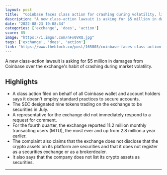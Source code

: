 ```yaml
---
layout: post
title:  "Coinbase faces class action for crashing during volatility, listing securities"
description: "A new class-action lawsuit is asking for $5 million in damages from Coinbase over the exchange's habit of crashing during market volatility."
date: "2022-08-23 19:08:34"
categories: ['exchange', 'does', 'action']
score: 85
image: "https://i.imgur.com/nFx0VRQ.jpg"
tags: ['exchange', 'does', 'action']
link: "https://www.theblock.co/post/165003/coinbase-faces-class-action-for-crashing-during-volatility-listing-securities?utm_source=twitter&amp;utm_medium=social"
---
```


A new class-action lawsuit is asking for $5 million in damages from Coinbase over the exchange's habit of crashing during market volatility.

## Highlights

- A class action filed on behalf of all Coinbase wallet and account holders says it doesn't employ standard practices to secure accounts.
- The SEC designated nine tokens trading on the exchange to be securities in July.
- A representative for the exchange did not immediately respond to a request for comment.
- For the fourth quarter, the exchange reported 11.2 million monthly transacting users (MTU), the most ever and up from 2.8 million a year earlier.
- The complaint also claims that the exchange does not disclose that the crypto assets on its platform are securities and that it does not register as a securities exchange or as a brokerdealer.
- It also says that the company does not list its crypto assets as securities.

---
